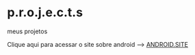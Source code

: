 # p.r.o.j.e.c.t.s
meus projetos

Clique aqui para acessar o site sobre android --> <a href=https://endrigo-blaatz.github.io/p.r.o.j.e.c.t.s/Projeto_android/android.html> ANDROID.SITE </a>
